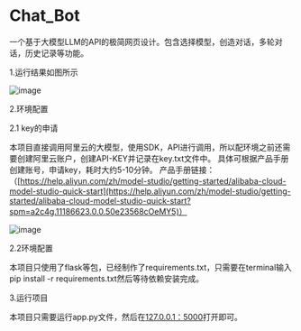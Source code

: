 # Chat_Bot
一个基于大模型LLM的API的极简网页设计。包含选择模型，创造对话，多轮对话，历史记录等功能。

1.运行结果如图所示

![image](https://github.com/CiCiStone/Chat_Bot/assets/174783580/c449c730-c85b-4a1f-a603-3ea919057df0)

2.环境配置

2.1 key的申请

本项目直接调用阿里云的大模型，使用SDK，API进行调用，所以配环境之前还需要创建阿里云账户，创建API-KEY并记录在key.txt文件中。
具体可根据产品手册创建账号，申请key，耗时大约5-10分钟。
产品手册链接：（[https://help.aliyun.com/zh/model-studio/getting-started/alibaba-cloud-model-studio-quick-start](https://help.aliyun.com/zh/model-studio/getting-started/alibaba-cloud-model-studio-quick-start?spm=a2c4g.11186623.0.0.50e23568cOeMY5)）

![image](https://github.com/CiCiStone/Chat_Bot/assets/174783580/1c0ef82e-4a53-493c-82db-c2cd40e87f89)

2.2环境配置

本项目只使用了flask等包，已经制作了requirements.txt，只需要在terminal输入pip install -r requirements.txt然后等待依赖安装完成。

3.运行项目

本项目只需要运行app.py文件，然后在[127.0.0.1：5000](http://127.0.0.1:5000/)打开即可。
